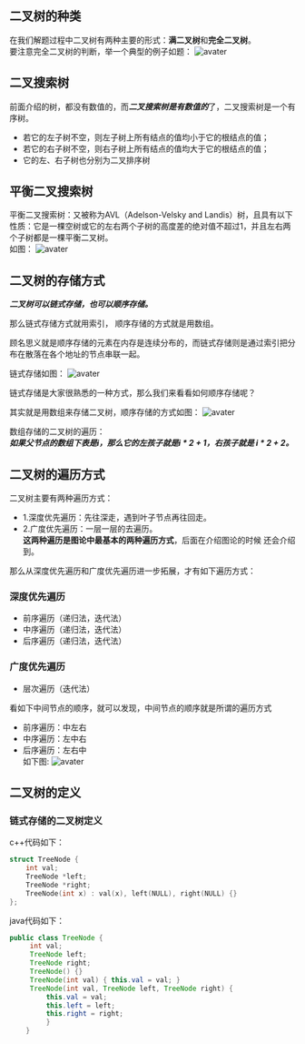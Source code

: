 ## 二叉树的种类

在我们解题过程中二叉树有两种主要的形式：**满二叉树**和**完全二叉树**。
</br>要注意完全二叉树的判断，举一个典型的例子如题：
![avater](https://camo.githubusercontent.com/1018be638b7b2e45151250bb3327673b1dad76b102ac7b18319a213ef9010845/68747470733a2f2f696d672d626c6f672e6373646e696d672e636e2f32303230303932303232313633383930332e706e67)

## 二叉搜索树
前面介绍的树，都没有数值的，而***二叉搜索树是有数值的***了，二叉搜索树是一个有序树。
* 若它的左子树不空，则左子树上所有结点的值均小于它的根结点的值；
* 若它的右子树不空，则右子树上所有结点的值均大于它的根结点的值；
* 它的左、右子树也分别为二叉排序树

## 平衡二叉搜索树
平衡二叉搜索树：又被称为AVL（Adelson-Velsky and Landis）树，且具有以下性质：它是一棵空树或它的左右两个子树的高度差的绝对值不超过1，并且左右两个子树都是一棵平衡二叉树。
</br>如图：
![avater](https://camo.githubusercontent.com/43cdb4219b8917c8af61a234d92a01b601ee224efd08255d4f6c97c1d4c67c57/68747470733a2f2f696d672d626c6f672e6373646e696d672e636e2f32303230303830363139303531313936372e706e67)

## 二叉树的存储方式
***二叉树可以链式存储，也可以顺序存储。***

那么链式存储方式就用索引， 顺序存储的方式就是用数组。

顾名思义就是顺序存储的元素在内存是连续分布的，而链式存储则是通过索引把分布在散落在各个地址的节点串联一起。

链式存储如图：
![avater](https://camo.githubusercontent.com/a7a024e16590d7acba3010c21b18bd5f326dc4b0a1cfaf58b5f441ba77f8b4f2/68747470733a2f2f696d672d626c6f672e6373646e696d672e636e2f323032303039323031393535343631382e706e67)

链式存储是大家很熟悉的一种方式，那么我们来看看如何顺序存储呢？

其实就是用数组来存储二叉树，顺序存储的方式如图：
![avater](https://camo.githubusercontent.com/1dd58317f3f36c2a649fcac642e19529d71f082df94511d1d85a03d229482e10/68747470733a2f2f696d672d626c6f672e6373646e696d672e636e2f32303230303932303230303432393435322e706e67)

数组存储的二叉树的遍历：
</br>***如果父节点的数组下表是i，那么它的左孩子就是i * 2 + 1，右孩子就是 i * 2 + 2。***

## 二叉树的遍历方式
二叉树主要有两种遍历方式：
* 1.深度优先遍历：先往深走，遇到叶子节点再往回走。
* 2.广度优先遍历：一层一层的去遍历。
</br>**这两种遍历是图论中最基本的两种遍历方式**，后面在介绍图论的时候 还会介绍到。

那么从深度优先遍历和广度优先遍历进一步拓展，才有如下遍历方式：

### 深度优先遍历
* 前序遍历（递归法，迭代法）
* 中序遍历（递归法，迭代法）
* 后序遍历（递归法，迭代法）
### 广度优先遍历
* 层次遍历（迭代法）

看如下中间节点的顺序，就可以发现，中间节点的顺序就是所谓的遍历方式

* 前序遍历：中左右
* 中序遍历：左中右
* 后序遍历：左右中
</br>如下图:
![avater](https://camo.githubusercontent.com/2d9958dba205749538b8183bdb3c848a14093a18e70d75d2393efa47ee514520/68747470733a2f2f696d672d626c6f672e6373646e696d672e636e2f32303230303830363139313130393839362e706e67)

## 二叉树的定义
### 链式存储的二叉树定义
c++代码如下：
```c++
struct TreeNode {
    int val;
    TreeNode *left;
    TreeNode *right;
    TreeNode(int x) : val(x), left(NULL), right(NULL) {}
};
```
java代码如下：
```java
public class TreeNode {
     int val;
     TreeNode left;
     TreeNode right;
     TreeNode() {}
     TreeNode(int val) { this.val = val; }
     TreeNode(int val, TreeNode left, TreeNode right) {
         this.val = val;
         this.left = left;
         this.right = right;
         }
    }
```